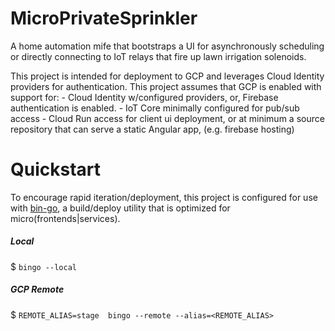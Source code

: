 

# MicroPrivateSprinkler

A home automation mife that bootstraps a UI for asynchronously scheduling or directly connecting to IoT relays
that fire up lawn irrigation solenoids.

This project is intended for deployment to GCP and leverages Cloud Identity providers for authentication.  This project
assumes that GCP is enabled with support for:
    - Cloud Identity w/configured providers, or, Firebase authentication is enabled.
    - IoT Core minimally configured for pub/sub access
    - Cloud Run access for client ui deployment, or at minimum a source repository that can serve a static Angular app, (e.g. firebase hosting)


# Quickstart
To encourage rapid iteration/deployment, this project is configured for use with [bin-go](https://github.com/wejafoo/bin-go), 
a build/deploy utility that is optimized for micro(frontends|services).

##### Local

  $  `bingo --local`

##### GCP Remote

$  `REMOTE_ALIAS=stage  bingo --remote --alias=<REMOTE_ALIAS>` 
